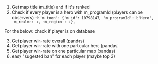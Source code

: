 1. Get map title (m_title) and if it's ranked
2. Check if every player is a hero with m_programId (players can be observers) -> `'m_toon': {'m_id': 10798147, 'm_programId': b'Hero', 'm_realm': 1, 'm_region': 1},`

For the below: check if player is on database

3. Get player win-rate overall (pandas)
4. Get player win-rate with one particular hero (pandas)
5. Get player win-rate on one particular map (pandas)
6. easy "sugested ban" for each player (maybe top 3)
